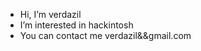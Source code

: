 - Hi, I’m verdazil
- I’m interested in hackintosh
- You can contact me verdazil&&gmail.com

<!---
verdazil/verdazil is a ✨ special ✨ repository because its `README.md` (this file) appears on your GitHub profile.
You can click the Preview link to take a look at your changes.
--->
